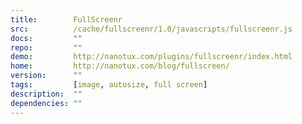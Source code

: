 ```yaml
---
title:        FullScreenr
src:          /cache/fullscreenr/1.0/javascripts/fullscreenr.js
docs:         ""
repo:         ""
demo:         http://nanotux.com/plugins/fullscreenr/index.html
home:         http://nanotux.com/blog/fullscreen/
version:      ""
tags:         [image, autosize, full screen]
description:  ""
dependencies: ""
---
```


